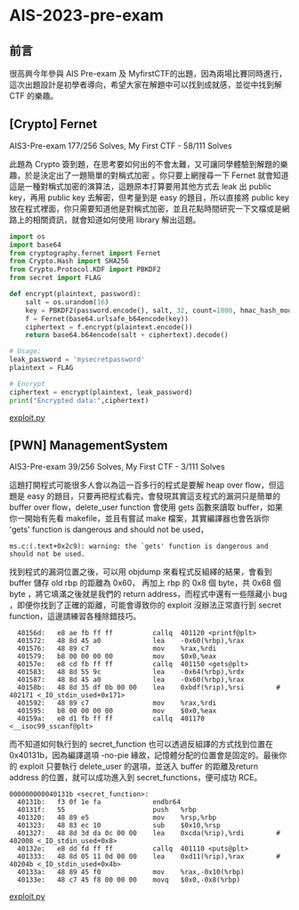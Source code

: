 # AIS-2023-pre-exam

## 前言
很高興今年參與 AIS Pre-exam 及 MyfirstCTF的出題，因為兩場比賽同時進行，這次出題設計是初學者導向，希望大家在解題中可以找到成就感，並從中找到解 CTF 的樂趣。

## [Crypto] Fernet 
AIS3-Pre-exam 177/256 Solves, My First CTF - 58/111 Solves

此題為 Crypto 簽到題，在思考要如何出的不會太難，又可讓同學體驗到解題的樂趣，於是決定出了一題簡單的對稱式加密
。你只要上網搜尋一下 Fernet 就會知道這是一種對稱式加密的演算法，這題原本打算要用其他方式去 leak 出 public key，再用 public key 去解密，但考量到是 easy 的題目，所以直接將 public key 放在程式裡面，你只需要知道他是對稱式加密，並且花點時間研究一下文檔或是網路上的相關資訊，就會知道如何使用 library 解出這題。
```python
import os
import base64
from cryptography.fernet import Fernet
from Crypto.Hash import SHA256
from Crypto.Protocol.KDF import PBKDF2
from secret import FLAG

def encrypt(plaintext, password):
    salt = os.urandom(16)  
    key = PBKDF2(password.encode(), salt, 32, count=1000, hmac_hash_module=SHA256)  
    f = Fernet(base64.urlsafe_b64encode(key))  
    ciphertext = f.encrypt(plaintext.encode())  
    return base64.b64encode(salt + ciphertext).decode()

# Usage:
leak_password = 'mysecretpassword'
plaintext = FLAG

# Encrypt
ciphertext = encrypt(plaintext, leak_password)
print("Encrypted data:",ciphertext)
```
[exploit.py](https://github.com/Richard-YH/AIS3-2023-pre-exam/blob/main/Fernet/sol/exploit.py) 




## [PWN] ManagementSystem 
AIS3-Pre-exam 39/256 Solves, My First CTF - 3/111 Solves

這題打開程式可能很多人會以為這一百多行的程式是要解 heap over flow，但這題是 easy 的題目，只要再把程式看完，會發現其實這支程式的漏洞只是簡單的 buffer over flow，delete_user function 會使用 gets 函數來讀取 buffer，如果你一開始有先看 makefile，並且有嘗試 make 檔案，其實編譯器也會告訴你 'gets' function is dangerous and should not be used，
```shell
ms.c:(.text+0x2c9): warning: the `gets' function is dangerous and should not be used.
```
找到程式的漏洞位置之後，可以用 objdump 來看程式反組繹的結果，會看到 buffer 儲存 old rbp 的距離為 0x60， 再加上 rbp 的 0x8 個 byte，共 0x68 個 byte ，將它填滿之後就是我們的 return address，而程式中還有一些隱藏小 bug ，即便你找到了正確的距離，可能會導致你的 exploit 沒辦法正常直行到 secret function，這邊請練習各種除錯技巧。
```shell
  40156d:	e8 ae fb ff ff       	callq  401120 <printf@plt>
  401572:	48 8d 45 a0          	lea    -0x60(%rbp),%rax
  401576:	48 89 c7             	mov    %rax,%rdi
  401579:	b8 00 00 00 00       	mov    $0x0,%eax
  40157e:	e8 cd fb ff ff       	callq  401150 <gets@plt>
  401583:	48 8d 55 9c          	lea    -0x64(%rbp),%rdx
  401587:	48 8d 45 a0          	lea    -0x60(%rbp),%rax
  40158b:	48 8d 35 df 0b 00 00 	lea    0xbdf(%rip),%rsi        # 402171 <_IO_stdin_used+0x171>
  401592:	48 89 c7             	mov    %rax,%rdi
  401595:	b8 00 00 00 00       	mov    $0x0,%eax
  40159a:	e8 d1 fb ff ff       	callq  401170 <__isoc99_sscanf@plt>
  ```
而不知道如何執行到的 secret_function 也可以透過反組譯的方式找到位置在 0x40131b，因為編譯選項 -no-pie 緣故，記憶體分配的位置會是固定的。最後你的 exploit 只要執行 delete_user 的選項，並送入 buffer 的距離及return address 的位置，就可以成功進入到 secret_functions，便可成功 RCE。
```shell
000000000040131b <secret_function>:
  40131b:	f3 0f 1e fa          	endbr64 
  40131f:	55                   	push   %rbp
  401320:	48 89 e5             	mov    %rsp,%rbp
  401323:	48 83 ec 10          	sub    $0x10,%rsp
  401327:	48 8d 3d da 0c 00 00 	lea    0xcda(%rip),%rdi        # 402008 <_IO_stdin_used+0x8>
  40132e:	e8 dd fd ff ff       	callq  401110 <puts@plt>
  401333:	48 8d 05 11 0d 00 00 	lea    0xd11(%rip),%rax        # 40204b <_IO_stdin_used+0x4b>
  40133a:	48 89 45 f0          	mov    %rax,-0x10(%rbp)
  40133e:	48 c7 45 f8 00 00 00 	movq   $0x0,-0x8(%rbp)
  ```
[exploit.py](https://github.com/Richard-YH/AIS3-2023-pre-exam/blob/main/ManagementSystem/sol/exploit.py) 
